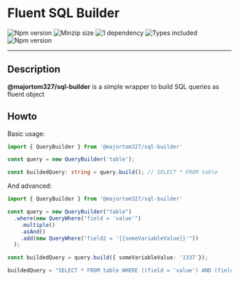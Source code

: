 # Fluent SQL Builder
![Npm version](https://badgen.net/npm/v/@majortom327/sql-builder)
![Minzip size](https://badgen.net/bundlephobia/minzip/@majortom327/sql-builder)
![1 dependency](https://badgen.net/bundlephobia/dependency-count/@majortom327/sql-builder)
![Types included](https://badgen.net/npm/types/@majortom327/sql-builder)
![Npm version](https://badgen.net/npm/dt/@majortom327/sql-builder)

---

## Description
**@majortom327/sql-builder** is a simple wrapper to build SQL queries as fluent object

## Howto


Basic usage:
```ts
import { QueryBuilder } from '@majortom327/sql-builder'

const query = new QueryBuilder('table');

const buildedQuery: string = query.build(); // SELECT * FROM table
```

And advanced:
```ts
import { QueryBuilder } from '@majortom327/sql-builder'

const query = new QueryBuilder("table")
  .where(new QueryWhere("field = 'value'")
    .multiple()
    .asAnd()
    .add(new QueryWhere("field2 = '{{someVariableValue}}'"))
  );

const buildedQuery = query.build({ someVariableValue: '1337'});

buildedQuery = "SELECT * FROM table WHERE ((field = 'value') AND (field2 = 1337))"
```

